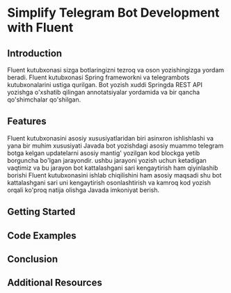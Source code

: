 # Simplify Telegram Bot Development with Fluent

## Introduction

Fluent kutubxonasi sizga botlaringizni tezroq va oson yozishingizga yordam beradi. Fluent kutubxonasi Spring frameworkni
va telegrambots kutubxonalarini ustiga qurilgan. Bot yozish xuddi Springda REST API yozishga o'xshatib qilingan 
annotatsiyalar yordamida va bir qancha qo'shimchalar qo'shilgan. 

## Features

Fluent kutubxonasini asosiy xususiyatlaridan biri asinxron ishlishlashi va yana bir muhim xususiyati Javada bot yozishdagi
asosiy muammo telegram botga kelgan updatelarni asosiy mantig' yozilgan kod blockga yetib borguncha bo'lgan jarayondir.
ushbu jarayoni yozish uchun ketadigan vaqtimiz va bu jarayon bot kattalashgani sari kengaytirish ham qiyinlashib borishi
Fluent kutubxonasini ishlab chiqilishini ham asosiy maqsadi shu bot kattalashgani sari uni kengaytirish osonlashtirish
va kamroq kod yozish orqali ko'proq natija olishga Javada imkoniyat berish.

## Getting Started

## Code Examples

## Conclusion

## Additional Resources
